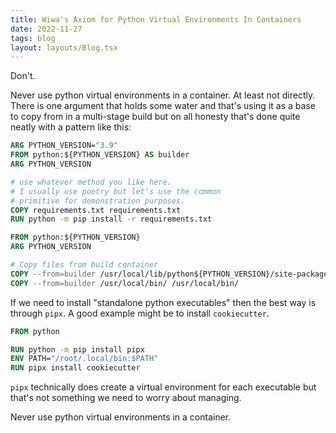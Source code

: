 ```yaml
---
title: Wiwa's Axiom for Python Virtual Environments In Containers
date: 2022-11-27
tags: blog
layout: layouts/Blog.tsx
---
```


Don't.

<!--more-->

Never use python virtual environments in a container. At least not directly. There is one argument that holds some water and that's using it as a base to copy from in a multi-stage build but on all honesty that's done quite neatly with a pattern like this:

```dockerfile
ARG PYTHON_VERSION="3.9"
FROM python:${PYTHON_VERSION} AS builder
ARG PYTHON_VERSION

# use whatever method you like here.
# I usually use poetry but let's use the common
# primitive for demonstration purposes.
COPY requirements.txt requirements.txt
RUN python -m pip install -r requirements.txt

FROM python:${PYTHON_VERSION}
ARG PYTHON_VERSION

# Copy files from build container
COPY --from=builder /usr/local/lib/python${PYTHON_VERSION}/site-packages/ /usr/local/lib/python${PYTHON_VERSION}/site-packages/
COPY --from=builder /usr/local/bin/ /usr/local/bin/
```

If we need to install "standalone python executables" then the best way is through `pipx`. A good example might be to install `cookiecutter`.

```dockerfile
FROM python

RUN python -m pip install pipx
ENV PATH="/root/.local/bin:$PATH"
RUN pipx install cookiecutter
```

 `pipx` technically does create a virtual environment for each executable but that's not something we need to worry about managing.

Never use python virtual environments in a container.
